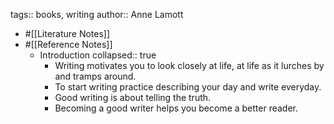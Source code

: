 tags:: books, writing
author:: Anne Lamott

- #[[Literature Notes]]
- #[[Reference Notes]]
	- Introduction
	  collapsed:: true
		- Writing motivates you to look closely at life, at life as it lurches by and tramps around.
		- To start writing practice describing your day and write everyday.
		- Good writing is about telling the truth.
		- Becoming a good writer helps you become a better reader.